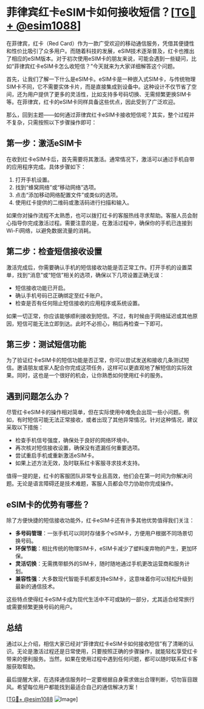 # 菲律宾红卡eSIM卡如何接收短信？[[TG💪+ @esim1088](https://t.me/s/esim1088)]

在菲律宾，红卡（Red Card）作为一款广受欢迎的移动通信服务，凭借其便捷性和性价比吸引了众多用户。而随着科技的发展，eSIM技术逐渐普及，红卡也推出了相应的eSIM版本。对于初次使用eSIM卡的朋友来说，可能会遇到一些疑问，比如“菲律宾红卡eSIM卡怎么收短信？”今天就来为大家详细解答这个问题。

首先，让我们了解一下什么是eSIM卡。eSIM卡是一种嵌入式SIM卡，与传统物理SIM卡不同，它不需要实体卡片，而是直接集成到设备中。这种设计不仅节省了空间，还为用户提供了更多的灵活性，比如支持多号码切换、无需频繁更换SIM卡等。在菲律宾，红卡的eSIM卡同样具备这些优点，因此受到了广泛欢迎。

那么，回到主题——如何通过菲律宾红卡eSIM卡接收短信呢？其实，整个过程并不复杂，只需按照以下步骤操作即可：

## 第一步：激活eSIM卡

在收到红卡eSIM卡后，首先需要将其激活。通常情况下，激活可以通过手机自带的应用程序完成。具体步骤如下：
1. 打开手机设置。
2. 找到“蜂窝网络”或“移动网络”选项。
3. 点击“添加移动网络配置文件”或类似的选项。
4. 使用红卡提供的二维码或激活码进行扫描和输入。

如果你对操作流程不太熟悉，也可以拨打红卡的客服热线寻求帮助。客服人员会耐心指导你完成激活过程。需要注意的是，在激活过程中，确保你的手机已连接到Wi-Fi网络，以避免数据流量的消耗。

## 第二步：检查短信接收设置

激活完成后，你需要确认手机的短信接收功能是否正常工作。打开手机的设置菜单，找到“消息”或“短信”相关的选项，确保以下几项设置正确无误：
- 短信接收功能已开启。
- 确认手机号码已正确绑定至红卡账户。
- 检查是否有任何阻止短信接收的应用程序或系统设置。

如果一切正常，你应该能够顺利接收到短信。不过，有时候由于网络延迟或其他原因，短信可能无法立即到达。此时不必担心，稍后再检查一下即可。

## 第三步：测试短信功能

为了验证红卡eSIM卡的短信功能是否正常，你可以尝试发送和接收几条测试短信。邀请朋友或家人配合你完成这项任务，这样可以更直观地了解短信的实际效果。同时，这也是一个很好的机会，让你熟悉如何使用红卡的服务。

## 遇到问题怎么办？

尽管红卡eSIM卡的操作相对简单，但在实际使用中难免会出现一些小问题。例如，有时短信可能无法正常接收，或者出现了其他异常情况。针对这种情况，建议采取以下措施：
- 检查手机信号强度，确保处于良好的网络环境中。
- 再次核对短信接收设置，确保没有遗漏任何重要选项。
- 尝试重启手机或重新激活eSIM卡。
- 如果上述方法无效，及时联系红卡客服寻求技术支持。

值得一提的是，红卡的客服团队非常专业且高效，他们会在第一时间为你解决问题。无论是语言障碍还是技术难题，客服人员都会尽力协助你完成操作。

## eSIM卡的优势有哪些？

除了方便快捷的短信接收功能外，红卡eSIM卡还有许多其他优势值得我们关注：
- **多号码管理**：一张手机可以同时存储多个eSIM卡，方便用户根据不同场景切换号码。
- **环保节能**：相比传统的物理SIM卡，eSIM卡减少了塑料废弃物的产生，更加环保。
- **灵活切换**：无需携带额外的SIM卡，随时随地通过手机更改运营商和服务计划。
- **兼容性强**：大多数现代智能手机都支持eSIM卡，这意味着你可以轻松升级到最新的通信技术。

这些特点使得红卡eSIM卡成为现代生活中不可或缺的一部分，尤其适合经常旅行或需要频繁更换号码的用户。

## 总结

通过以上介绍，相信大家已经对“菲律宾红卡eSIM卡如何接收短信”有了清晰的认识。无论是激活过程还是日常使用，只要按照正确的步骤操作，就能轻松享受红卡带来的便利服务。当然，如果在使用过程中遇到任何问题，都可以随时联系红卡客服获取帮助。

最后提醒大家，在选择通信服务时一定要根据自身需求做出合理判断，切勿盲目跟风。希望每位用户都能找到最适合自己的通信解决方案！

[[TG💪+ @esim1088](https://t.me/s/esim1088) ![Image](https://i.postimg.cc/4NQfJmqS/Snipaste-2025-05-13-00-14-12.png)]